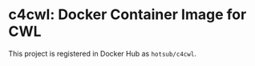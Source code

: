 # c4cwl: Docker Container Image for CWL

This project is registered in Docker Hub as `hotsub/c4cwl`.